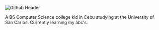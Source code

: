 ![Github Header](https://github.com/user-attachments/assets/771660a5-4c47-433a-bab6-ebf596c62f74)


A BS Computer Science college kid in Cebu studying at the University of San Carlos. 
Currently learning my abc's.

